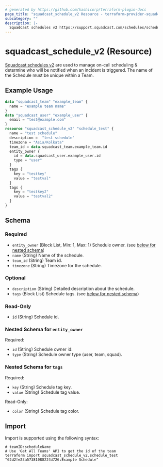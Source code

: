 ```yaml
---
# generated by https://github.com/hashicorp/terraform-plugin-docs
page_title: "squadcast_schedule_v2 Resource - terraform-provider-squadcast"
subcategory: ""
description: |-
  Squadcast schedules v2 https://support.squadcast.com/schedules/schedules-new are used to manage on-call scheduling & determine who will be notified when an incident is triggered. The name of the Schedule must be unique within a Team.
---
```


# squadcast_schedule_v2 (Resource)

[Squadcast schedules v2](https://support.squadcast.com/schedules/schedules-new) are used to manage on-call scheduling & determine who will be notified when an incident is triggered. The name of the Schedule must be unique within a Team.

## Example Usage

```terraform
data "squadcast_team" "example_team" {
  name = "example team name"
}
data "squadcast_user" "example_user" {
  email = "test@example.com"
}
resource "squadcast_schedule_v2" "schedule_test" {
  name = "test schedule"
  description =  "test schedule"
  timezone = "Asia/Kolkata"
  team_id = data.squadcast_team.example_team.id
  entity_owner {
    id = data.squadcast_user.example_user.id
    type = "user"
  }
  tags {
    key = "testkey"
    value = "testval"
  }
  tags {
    key = "testkey2"
    value = "testval2"
  }
}
```

<!-- schema generated by tfplugindocs -->
## Schema

### Required

- `entity_owner` (Block List, Min: 1, Max: 1) Schedule owner. (see [below for nested schema](#nestedblock--entity_owner))
- `name` (String) Name of the schedule.
- `team_id` (String) Team id.
- `timezone` (String) Timezone for the schedule.

### Optional

- `description` (String) Detailed description about the schedule.
- `tags` (Block List) Schedule tags. (see [below for nested schema](#nestedblock--tags))

### Read-Only

- `id` (String) Schedule id.

<a id="nestedblock--entity_owner"></a>
### Nested Schema for `entity_owner`

Required:

- `id` (String) Schedule owner id.
- `type` (String) Schedule owner type (user, team, squad).


<a id="nestedblock--tags"></a>
### Nested Schema for `tags`

Required:

- `key` (String) Schedule tag key.
- `value` (String) Schedule tag value.

Read-Only:

- `color` (String) Schedule tag color.

## Import

Import is supported using the following syntax:

```shell
# teamID:scheduleName
# Use 'Get All Teams' API to get the id of the team
terraform import squadcast_schedule_v2.schedule_test "62d2fe23a57381088224d726:Example Schedule"
```
